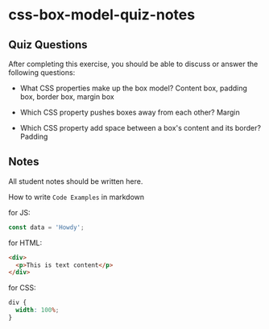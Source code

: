 # css-box-model-quiz-notes

## Quiz Questions

After completing this exercise, you should be able to discuss or answer the following questions:

- What CSS properties make up the box model?
  Content box, padding box, border box, margin box

- Which CSS property pushes boxes away from each other?
  Margin

- Which CSS property add space between a box's content and its border?
  Padding

## Notes

All student notes should be written here.

How to write `Code Examples` in markdown

for JS:

```javascript
const data = 'Howdy';
```

for HTML:

```html
<div>
  <p>This is text content</p>
</div>
```

for CSS:

```css
div {
  width: 100%;
}
```
